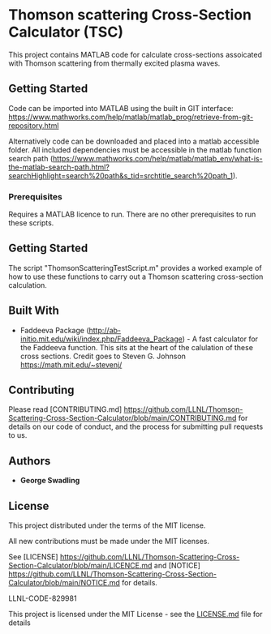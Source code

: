 # Thomson scattering Cross-Section Calculator (TSC)

This project contains MATLAB code for calculate cross-sections assoicated with Thomson scattering from thermally excited plasma waves.

## Getting Started

Code can be imported into MATLAB using the built in GIT interface: https://www.mathworks.com/help/matlab/matlab_prog/retrieve-from-git-repository.html

Alternatively code can be downloaded and placed into a matlab accessible folder. All included dependencies must be accessible in the matlab function search path (https://www.mathworks.com/help/matlab/matlab_env/what-is-the-matlab-search-path.html?searchHighlight=search%20path&s_tid=srchtitle_search%20path_1).

### Prerequisites

Requires a MATLAB licence to run. There are no other prerequisites to run these scripts.

## Getting Started

The script "ThomsonScatteringTestScript.m" provides a worked example of how to use these functions to carry out a Thomson scattering cross-section calculation.

## Built With

* Faddeeva Package (http://ab-initio.mit.edu/wiki/index.php/Faddeeva_Package) - A fast calculator for the Faddeeva function. This sits at the heart of the calulation of these cross sections. Credit goes to Steven G. Johnson https://math.mit.edu/~stevenj/

## Contributing

Please read [CONTRIBUTING.md] https://github.com/LLNL/Thomson-Scattering-Cross-Section-Calculator/blob/main/CONTRIBUTING.md for details on our code of conduct, and the process for submitting pull requests to us.

## Authors

* **George Swadling** 

## License

This project distributed under the terms of the MIT license.

All new contributions must be made under the MIT licenses.

See [LICENSE] https://github.com/LLNL/Thomson-Scattering-Cross-Section-Calculator/blob/main/LICENCE.md and [NOTICE] https://github.com/LLNL/Thomson-Scattering-Cross-Section-Calculator/blob/main/NOTICE.md for details.

LLNL-CODE-829981

This project is licensed under the MIT License - see the [LICENSE.md](https://github.com/LLNL/Thomson-Scattering-Cross-Section-Calculator/blob/main/LICENCE.md) file for details
